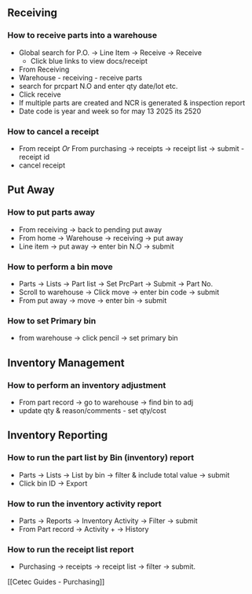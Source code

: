 ## Receiving
### How to receive parts into a warehouse
- Global search for P.O. -> Line Item -> Receive -> Receive
	- Click blue links to view docs/receipt
- From Receiving
- Warehouse - receiving - receive parts
- search for prcpart N.O and enter qty date/lot etc.
- Click receive
- If multiple parts are created and NCR is generated & inspection report
- Date code is year and week so for may 13 2025 its 2520
### How to cancel a receipt
- From receipt *Or* From purchasing -> receipts -> receipt list -> submit - receipt id
- cancel receipt
## Put Away
### How to put parts away
- From receiving -> back to pending put away
- From home -> Warehouse -> receiving -> put away
- Line item -> put away -> enter bin N.O -> submit
### How to perform a bin move
- Parts -> Lists -> Part list -> Set PrcPart -> Submit -> Part No.
- Scroll to warehouse -> Click move -> enter bin code -> submit
- From put away -> move -> enter bin -> submit
### How to set Primary bin
- from warehouse -> click pencil -> set primary bin
## Inventory Management
### How to perform an inventory adjustment
- From part record -> go to warehouse -> find bin to adj
- update qty & reason/comments - set qty/cost
## Inventory Reporting
### How to run the part list by Bin (inventory) report
- Parts -> Lists -> List by bin -> filter & include total value -> submit
- Click bin ID -> Export
### How to run the inventory activity report
- Parts -> Reports -> Inventory Activity -> Filter -> submit
- From Part record -> Activity + -> History
### How to run the receipt list report
- Purchasing -> receipts -> receipt list -> filter -> submit.

[[Cetec Guides - Purchasing]]